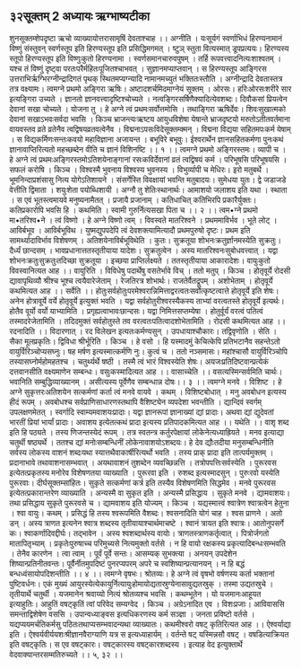## ३२सूक्तम् 2 अध्यायः ऋग्भाष्यटीका
शुनसूक्तम्शेपदृष्टा ऋचो व्याख्यायोत्तरासामृषिं देवताश्चाह ।। अग्नीति । यःसूर्यगं स्वर्णाभिधं हिरण्यनामानं विष्णुं संस्तुवन् स्वर्णस्तूप इति हिरण्यस्तूप इति प्रसिद्धिमगमत् । ष्टुञ् स्तुता वित्यस्मात् डूपप्रत्ययः। हिरण्यस्य स्तूपो हिरण्यस्तूप इति विष्णुःकुतो हिरण्यनामा । स्वर्णसमानचारुवपुषम् । तर्हि रूपवत्त्वादनित्यःशाश्वतम् । यश्च तं विष्णुं दृष्ट्वा परतःपरैर्महितःपूजितश्चाभवत् । सुज्ञानमप्याप्तवान् । स हिरण्यस्तूप आङ्गिरस उत्तराभिर्ऋग्भिरग्नीन्द्रादिगतं पृथक् स्थितमप्यग्न्यादि नामानमच्युतं भक्तितःस्तौति । अग्नीन्द्रादि देवतास्तत्र तत्र वक्ष्यामः। त्वमग्ने प्रथमो अङ्गिरा ऋषिः। अष्टादशर्चमिदमाग्नेयं सूक्तम् । ओरसः। हरिःओरसःशरीरे सार इत्यङ्गिरा उच्यते । ज्ञानतो ज्ञानवत्त्वादृष्टिश्चोच्यते । नत्वङ्गिरसर्षिणैक्यादित्येवशब्दः। दिवौकसां प्रियत्वेन देवानां सखा चोच्यते । योजना तु । हे अग्ने त्वं प्रथमःसर्वोत्तमोसि । तथाङ्गिरा ऋषिर्देवः। शिवःसुखात्मको देवानां सखाऽभवःसर्वदा भवसि । किञ्च भ्राजन्त्यःऋष्टय आयुधविशेषा येषान्ते भ्राजदृष्टयो मरुतोऽतीतवर्तमाना वायवस्तव व्रते व्रतेनैव त्वद्विषयव्रतवत्वेनैव । विद्मनाऽपसःविदेसूक्तम्क्मन् । विद्मना विद्यया सहितमपःकर्म येषाम् । स विद्यकर्मिणःसन्तःकवयो महाविज्ञाना अजायन्त । बभूविरे बभूवुः। ईश्वरार्थेन ज्ञानसहितकर्मणा पुनःकथं ज्ञानावाप्तिरित्यतो महच्छब्देन वीति च ज्ञानं विशिनष्टि ।। १ ।।
त्वमग्ने प्रथमो अङ्गिरस्तमः। व्यापी च । हे अग्ने त्वं प्रथमःअङ्गिरस्तमोऽतिशयेनाङ्गानां रसःकविर्देवानां व्रतं त्वद्विषयं कर्म । परिभूषसि परिभूषयसि । सफलं करोषि । किञ्च । विश्वस्मै भुवनाय विश्वस्य भुवनस्य । विभुर्व्यापी च मेधिरः। इरो मतुबर्थे । भूमनिन्दाप्रशंसासु नित्य योगेऽतिशायने । संसर्गेस्ति विवक्षायां भवन्ति मतुबादयः। सुमेधया युतः। द्वे जडाजडे वेत्तीति द्विमाता । शयुःशेता पयोब्धिशायी । अग्नौ तु शेतिःस्थानार्थः। आमाशयो जलाशय इति यथा । स्थाता । स एवं भूतस्त्वमायवे मनुष्यनामैतत् । प्रजायै प्रजानाम् । कतिधाचित् कतिभिरपि प्रकारैर्युक्तः। कतिप्रकारोपि भवसि हि । कथमिति । स्वामी गुरुर्नित्यसखा पिता च ।। २ ।।
त्वम•ग्ने प्रथमो मा•तरिश्व•ने । त्वं विष्णो । हे अग्ने विष्णो त्वम् । विवस्वते मातरिश्वने । प्रथममाविर्भव । भूते लोट् । आविर्बभूव । आविर्बभूविथ । युष्मद्युपपदेपि त्वं देवशक्त्यामित्यादौ प्रथमपुरुषो दृष्टः। प्रथम इति सामर्थ्यादाविर्भाव विशेषणम् । अतिशयेनाविर्बभूविथेति । कुतः। सुक्रतूया शोभनःक्रतुर्ज्ञानमस्येति सुक्रतुः। दैर्ध्यं छान्दसम् । भावप्रधानात्ततस्तृतीयाया यादेशः। सुक्रतुत्वेन । अस्य मातरिश्वनःसुबोधवत्त्वात् । यद्वा शोभनःक्रतुःसुक्रतुःतदिच्छा सुक्रतूया । इच्छया प्राप्तिर्लक्ष्यते । ततस्तृतीयाया आकारादेशः। वायुःकुतो विवस्वानित्यत आह ।। वायुरिति । विविधेषु पदार्थेषु वसतेर्भावे विच् । ततो मतुप् । किञ्च । होतृवूर्ये रोदसी द्यावापृथिव्यौ श्रीश्च भूश्च त्वयैवारेजेताम् । रेजतिरत्र शोभार्थः। राजतेर्वैतद्रूपम् । अशोभेताम् । होतृवूर्ये कथमित्यत आह ।। सर्वेति ।। होतुःसर्वहोतुःपरमेश्वरान्निमित्ताद्वरत्वतःसर्वोत्कृष्टत्वात्ते होतृवूर्ये इति शेषः। अनेन होत्रावूर्ये वर्ये होतृवूर्ये इत्युक्तं भवति । यद्वा सर्वहोतुरीश्वरस्यैकस्य ताभ्यां वरत्वतस्ते होतृवूर्ये इत्यर्थः। होतैव वूर्यो वर्यो याभ्यामिति । प्रगृह्यत्वाभावःछान्दसः। यद्वा निमित्तसप्तम्येषा । होतुर्वूर्यं वरत्वं पतित्वं तस्मादरेजेतामिति । तदिदमुक्तं सर्वहोतुस्ते तव वरत्वतःपतित्वादशोभेतामिति । रोदसी कथमित्यत आह ।। रदनादिति ।। विदारणात् । रद विलेखन इत्यतःकर्मण्यसुन् । उपधायाश्चौकारः। तद्विवृणोति । सेति । सैका मूलप्रकृतिः। द्विविधा श्रीर्भूरिति । किञ्च । हे वसो । हि यस्मादमुं केचित्केपि प्रतिभटानैव सहन्तेऽतो वायुर्विरिञ्चोप्यसघ्नुः। षह मर्षण इत्यस्मात्कर्मणि नुः। कुत्वं च । ततो नञ्समासः। महांश्चासौ वायुर्विरिञ्चोपि तस्यासघ्नोर्महोमहतश्च । चतुर्थ्यर्थे षष्ठी । तस्मै त्वं भारं विश्वस्येति शेषः। अयजःप्रतिदिष्टवान्प्रत्येकं दत्तवानसीति वक्ष्यमाणेन सम्बन्धः। वसुःकस्मादित्यत आह ।। वासाच्चेति ।। वसत्यस्मिन्सर्वमिति चार्थः। भवानिति सम्बुद्धिव्याख्यानम् । असीत्यस्य पूर्वेणैव सम्बन्धान्न दोषः।। ३ ।।
त्वमग्ने मनवे । विशिष्ट । हे अग्ने सुकृत्तरःअतिशयेन सत्कर्मणां कर्ता त्वं मनवे वायवे । कथम् । विशिष्टबोधात् । मनु अवबोधन इत्यस्य हीदं रूपम् । अवबोधश्च सर्वप्राणिसाधारणस्तथापि वैशिष्ट्येन व्यपदेशा भवन्तीति । द्यान्दिवं स्वर्गम् उपलक्षणमेतत् । स्वर्गादि स्वाम्यमवाशयःप्रादाः। यद्वा ज्ञानरूपां ज्ञानाख्यां द्यां प्रादाः। अथवा द्यां द्युदेवतां भारतीं प्रियां भार्यां प्रादाः। अवाशय इत्येतत्कथं प्रादा इत्यस्य प्रतिपादकमित्यत आह ।। यथेति ।। वाशृ शब्द इति हि पठ्यते । तस्य णिजन्तस्येदं रूपम् । तत्र स्वतन्त्र कर्तुरपेक्षायां लोकेनेत्यध्याह्रियते । मनव इत्याद्या चतुर्थी षष्ठ्यर्थे । ततश्च द्यां मनोःसम्बन्धिनीं लोकेनावाशयोऽशब्दयः। हे देव द्यौःतदीया मनुसम्बन्धिनीति सर्वस्य लोकस्य वाशनं शब्दःयथा स्यात्तथैवाकार्षीरित्यर्थो भवति । तस्य प्राक् प्रादा इति तात्पर्यमुक्तम् । प्रदानाभावे तथावाशनासम्भवात् । अयथावाशनं तुशब्देन व्यवच्छिन्नत्ति । तत्रोपपत्तिःसर्वस्येति । पुरूरवस इत्येतत्प्रकृतस्य मनोरेव विशेषणतया व्याख्याति । पुरूरवा इति । रुशब्द इत्यस्मादसुन् । पुरुःरवो यस्येति पुरूरवाः। दीर्घसूक्तम्सांहितः। सुकृते सत्कर्मणां कर्त्र इति तस्यैव विशेषणमिति सिद्धमेव । मनवे पुरूरवस इत्येतत्प्रकारान्तरेण व्याख्याति । अन्यस्मै वा सुकृत इति । अन्यस्मै प्रसिद्धाय । सुकृते मनवे । द्यामवाशयः। तथा प्रसिद्धाय सुकृते पुरूरवसे च । द्यामवाशय इति योज्यम् । किञ्च । यद्यस्मात्त्वं श्वात्रेण श्वात्रत्वेन हेतुना । श्वा वायुः। कथम् । प्रसिद्धं हि तस्य श्वरूपमिति वैशब्दः। श्वसनादिति योगं चाह । श्वस प्राणने । अतो डन् । अस्य त्राणत इत्यनेन श्वात्र शब्दस्य तृतीयायाश्चार्थमाचष्टे । श्वानं त्रायत इति श्वात्रः। आतोनुपसर्गे कः। श्वाकर्णादिवद्दीर्घः। तद्भावेन । अस्य श्वशब्दार्थस्य वायोः। त्राणतस्त्राणकर्तृत्वात् । पित्रोर्जगतो मातापितृभ्याम् । प्रकृतेःपुरुषाच्च परिमुच्यसे नित्यमुक्तो वर्तसे । न हि वायो रक्षकस्य प्रकृत्यादिबन्धःसम्भवति । तेनैव कारणेन । त्वा त्वाम् । पूर्वं पूर्वे सन्तः। आसम्यक् सुभक्त्या । अनयन् उपदेशेन शिष्यान्प्रतिनीतवन्तः। पूर्वैर्नीतमुपदिष्टं पुनरप्यपरम् अपरे च स्वशिष्यान्प्रत्यानयन् । न हि बद्धं बन्धध्वंसायोपदिशन्तीति ।। ४ ।।
त्वमग्ने वृषभः। श्रोतव्यः। हे अग्ने त्वं वृषभो वर्षणस्य कर्ता भक्तानां पुष्टिवर्धनः। एकं मुख्यं आयुरस्येत्येकायुर्नित्यायुःहोमायोद्यतास्रुग्येनासावुद्यतस्रुक् । तस्मा उद्यतस्रुचे । तृतीयार्थे चतुर्थी । यजमानेन श्रवाय्यो नित्यं श्रोतव्यश्च भवसि । कथम्भूतेन । यो यजमानःआहूयत इत्याहुतिः। आहुतिं वषट्कृतिं त्वां परिवेद सम्यग्वेद । किञ्च । अग्रेऽनादित एव । विशःप्रजाः। आविवाससि समन्ताद्विशेषेण वससि । उपान्वध्याङ्वस इत्यधिकरणस्य कर्म सञ्ज्ञा । जनता प्रविष्टो वर्तसे । यद्यप्ययमर्चतिकर्मसु पठितःतथाप्यसम्भवादन्यथा व्याख्यातः। कथमीश्वरो वषट् कृतिरित्यत आह ।। ऐश्वर्याद्या इति । ऐश्वर्यवीर्ययशःश्रीज्ञानवैराग्याणि यत्र स इत्यध्याहार्यम् । वर्तन्ते षट् यस्मिन्नसौ वषट् । वषडित्याक्रियत इति वषट्कृतिः। स एव वषट्कारः। वषट्कारस्य वषट्कारशब्दस्य । इत्याह वेद इत्युक्तार्थे वेदवाक्यान्तरसम्मतिरुच्यते ।। ५, ३२ ।।
